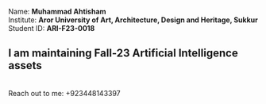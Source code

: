 Name: <b>Muhammad Ahtisham</b>
<br>
Institute: <b>Aror University of Art, Architecture, Design and Heritage, Sukkur</b>
<br>
Student ID: <b>ARI-F23-0018</b>
<br>
<h2> I am maintaining Fall-23 Artificial Intelligence assets </h2><br>
Reach out to me: +923448143397
